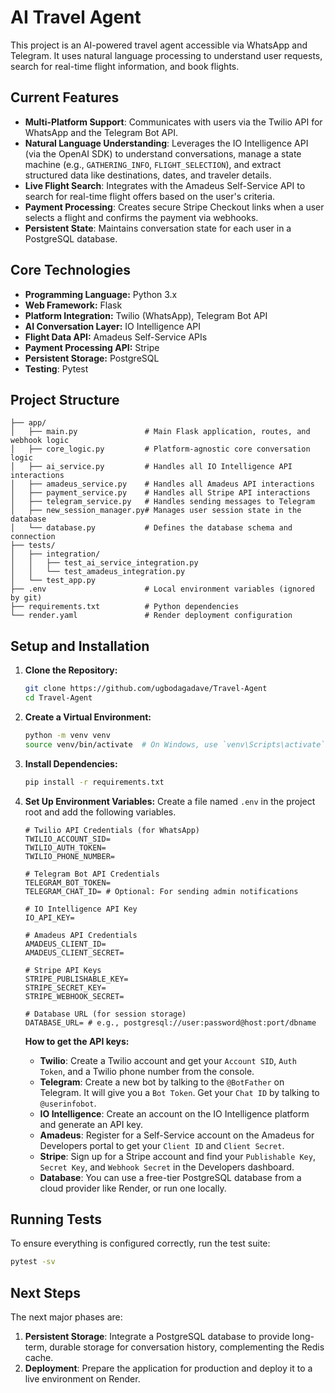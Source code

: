 # AI Travel Agent

This project is an AI-powered travel agent accessible via WhatsApp and Telegram. It uses natural language processing to understand user requests, search for real-time flight information, and book flights.

## Current Features
- **Multi-Platform Support**: Communicates with users via the Twilio API for WhatsApp and the Telegram Bot API.
- **Natural Language Understanding**: Leverages the IO Intelligence API (via the OpenAI SDK) to understand conversations, manage a state machine (e.g., `GATHERING_INFO`, `FLIGHT_SELECTION`), and extract structured data like destinations, dates, and traveler details.
- **Live Flight Search**: Integrates with the Amadeus Self-Service API to search for real-time flight offers based on the user's criteria.
- **Payment Processing**: Creates secure Stripe Checkout links when a user selects a flight and confirms the payment via webhooks.
- **Persistent State**: Maintains conversation state for each user in a PostgreSQL database.

## Core Technologies
- **Programming Language:** Python 3.x
- **Web Framework:** Flask
- **Platform Integration:** Twilio (WhatsApp), Telegram Bot API
- **AI Conversation Layer:** IO Intelligence API
- **Flight Data API:** Amadeus Self-Service APIs
- **Payment Processing API:** Stripe
- **Persistent Storage:** PostgreSQL
- **Testing**: Pytest

## Project Structure
```
├── app/
│   ├── main.py               # Main Flask application, routes, and webhook logic
│   ├── core_logic.py         # Platform-agnostic core conversation logic
│   ├── ai_service.py         # Handles all IO Intelligence API interactions
│   ├── amadeus_service.py    # Handles all Amadeus API interactions
│   ├── payment_service.py    # Handles all Stripe API interactions
│   ├── telegram_service.py   # Handles sending messages to Telegram
│   ├── new_session_manager.py# Manages user session state in the database
│   └── database.py           # Defines the database schema and connection
├── tests/
│   ├── integration/
│   │   ├── test_ai_service_integration.py
│   │   └── test_amadeus_integration.py
│   └── test_app.py
├── .env                      # Local environment variables (ignored by git)
├── requirements.txt          # Python dependencies
└── render.yaml               # Render deployment configuration
```

## Setup and Installation

1.  **Clone the Repository:**
    ```bash
    git clone https://github.com/ugbodagadave/Travel-Agent
    cd Travel-Agent
    ```

2.  **Create a Virtual Environment:**
    ```bash
    python -m venv venv
    source venv/bin/activate  # On Windows, use `venv\Scripts\activate`
    ```

3.  **Install Dependencies:**
    ```bash
    pip install -r requirements.txt
    ```

4.  **Set Up Environment Variables:**
    Create a file named `.env` in the project root and add the following variables.

    ```
    # Twilio API Credentials (for WhatsApp)
    TWILIO_ACCOUNT_SID=
    TWILIO_AUTH_TOKEN=
    TWILIO_PHONE_NUMBER=

    # Telegram Bot API Credentials
    TELEGRAM_BOT_TOKEN=
    TELEGRAM_CHAT_ID= # Optional: For sending admin notifications

    # IO Intelligence API Key
    IO_API_KEY=

    # Amadeus API Credentials
    AMADEUS_CLIENT_ID=
    AMADEUS_CLIENT_SECRET=

    # Stripe API Keys
    STRIPE_PUBLISHABLE_KEY=
    STRIPE_SECRET_KEY=
    STRIPE_WEBHOOK_SECRET=

    # Database URL (for session storage)
    DATABASE_URL= # e.g., postgresql://user:password@host:port/dbname
    ```

    **How to get the API keys:**
    - **Twilio**: Create a Twilio account and get your `Account SID`, `Auth Token`, and a Twilio phone number from the console.
    - **Telegram**: Create a new bot by talking to the `@BotFather` on Telegram. It will give you a `Bot Token`. Get your `Chat ID` by talking to `@userinfobot`.
    - **IO Intelligence**: Create an account on the IO Intelligence platform and generate an API key.
    - **Amadeus**: Register for a Self-Service account on the Amadeus for Developers portal to get your `Client ID` and `Client Secret`.
    - **Stripe**: Sign up for a Stripe account and find your `Publishable Key`, `Secret Key`, and `Webhook Secret` in the Developers dashboard.
    - **Database**: You can use a free-tier PostgreSQL database from a cloud provider like Render, or run one locally.

## Running Tests
To ensure everything is configured correctly, run the test suite:
```bash
pytest -sv
```

## Next Steps
The next major phases are:
1.  **Persistent Storage**: Integrate a PostgreSQL database to provide long-term, durable storage for conversation history, complementing the Redis cache.
2.  **Deployment**: Prepare the application for production and deploy it to a live environment on Render. 